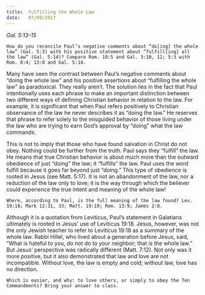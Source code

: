 ```yaml
---
title:  Fulfilling the Whole Law
date:   07/09/2017
---
```


_Gal. 5:13–15_

`How do you reconcile Paul’s negative comments about “do[ing] the whole law” (Gal. 5:3) with his positive statement about “fulfill[ing] all the law” (Gal. 5:14)? Compare Rom. 10:5 and Gal. 3:10, 12; 5:3 with Rom. 8:4; 13:8 and Gal. 5:14.`

Many have seen the contrast between Paul’s negative comments about “doing the whole law” and his positive assertions about “fulfilling the whole law” as paradoxical. They really aren’t. The solution lies in the fact that Paul intentionally uses each phrase to make an important distinction between two different ways of defining Christian behavior in relation to the law. For example, it is significant that when Paul refers positively to Christian observance of the law he never describes it as “doing the law.” He reserves that phrase to refer solely to the misguided behavior of those living under the law who are trying to earn God’s approval by “doing” what the law commands.

This is not to imply that those who have found salvation in Christ do not obey. Nothing could be further from the truth. Paul says they “fulfill” the law. He means that true Christian behavior is about much more than the outward obedience of just “doing” the law; it “fulfills” the law. Paul uses the word fulfill because it goes far beyond just “doing.” This type of obedience is rooted in Jesus (see Matt. 5:17). It is not an abandonment of the law, nor a reduction of the law only to love; it is the way through which the believer could experience the true intent and meaning of the whole law!

`Where, according to Paul, is the full meaning of the law found? Lev. 19:18; Mark 12:31, 33; Matt. 19:19; Rom. 13:9; James 2:8.`

Although it is a quotation from Leviticus, Paul’s statement in Galatians ultimately is rooted in Jesus’ use of Leviticus 19:18. Jesus, however, was not the only Jewish teacher to refer to Leviticus 19:18 as a summary of the whole law. Rabbi Hillel, who lived about a generation before Jesus, said, “What is hateful to you, do not do to your neighbor; that is the whole law.” But Jesus’ perspective was radically different (Matt. 7:12). Not only was it more positive, but it also demonstrated that law and love are not incompatible. Without love, the law is empty and cold; without law, love has no direction.

`Which is easier, and why: to love others, or simply to obey the Ten Commandments? Bring your answer to class.`